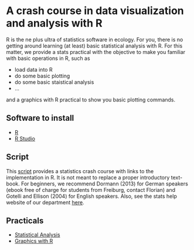 # A crash course in data visualization and analysis with R
R is the ne plus ultra of statistics software in ecology. For you, there is no getting around learning (at least) basic statistical analysis with R.
For this matter, we provide a stats practical with the objective to make you familiar with basic operations in R, such as 

* load data into R
* do some basic plotting
* do some basic staistical analysis
* ...

and a graphics with R practical to show you basic plotting commands.

## Software to install

* [R](https://cran.r-project.org/)
* [R Studio](https://www.rstudio.com/products/rstudio/download/)


## Script 

This [script](https://github.com/florianhartig/ResearchSkills/blob/master/Labs/Statistics/Script/EssentialStatistics.pdf) provides a statistics crash course with links to the implementation in R.
It is not meant to replace a proper introductory text-book. For beginners, we recommend Dormann (2013) for German
speakers (ebook free of charge for students from Freiburg, contact Florian) and Gotelli and Ellison (2004) for English speakers. 
Also, see the stats help website of our department [here](http://biometry.github.io/APES/).

## Practicals 

* [Statistical Analysis](https://github.com/florianhartig/ResearchSkills/blob/master/Labs/Statistics/Practicals/StatisticalAnalysisInR/Statistics.md)
* [Graphics with R](https://github.com/florianhartig/ResearchSkills/blob/master/Labs/Statistics/Practicals/GraphicsInR/Rgraphics.Rmd)


